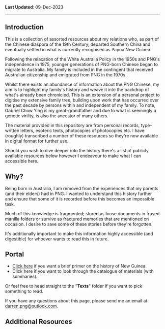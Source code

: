 **Last Updated**: 09-Dec-2023

---

## Introduction

This is a collection of assorted resources about my relations who, as part of the Chinese diaspora of the 19th Century, departed Southern China and eventually settled in what is currently recognised as Papua New Guinea. 

Following the relaxation of the White Australia Policy in the 1950s and PNG's independence in 1975, younger generations of PNG-born Chinese began to migrate to Australia. My family is included in the contingent that received Australian citizenship and emigrated from PNG in the 1970s.

Whilst there exists an abundance of information about the PNG Chinese, my aim is to highlight my family's history and weave it into the backdrop of what's already been chronicled. This is an extension of a personal project to digitise my extensive family tree, building upon work that has occurred over the past decade by persons within and independent of my family. To note, Gabriel Chow Ying is my great-grandfather and due to what is seemingly a genetic virility, is also the ancestor of many others.

The material provided in this repository are from personal records, type-written letters, esoteric texts, photocopies of photocopies etc. I have (roughly) transcribed a number of these resources so they're now available in digital format for further use. 

Should you wish to dive deeper into the history there's a list of publicly available resources below however I endeavour to make what I can accessible here.


## Why?

Being born in Australia, I am removed from the experiences that my parents (and their elders) had in PNG. I wanted to understand this history further and ensure that some of it is recorded before this becomes an impossible task.

Much of this knowledge is fragmented; stored as loose documents in frayed manilla folders or survive as fractured memories that are mentioned on occasion. I desire to save some of these stories before they're forgotten. 

It's additionally important to make this information highly accessible (and digestible) for whoever wants to read this in future.


## Portal


- [Click here](https://github.com/darrenpng/png-resources/blob/main/history.md) if you want a brief primer on the history of New Guinea.
- Click here if you want to look through the catalogue of materials (with summaries).

Or feel free to head straight to the "**Texts**" folder if you want to pick something to read. 

If you have any questions about this page, please send me an email at darren.png@outlook.com.


## Additional Resources

